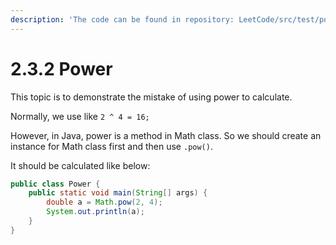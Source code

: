 ```yaml
---
description: 'The code can be found in repository: LeetCode/src/test/power/Power.java'
---
```


# 2.3.2 Power

This topic is to demonstrate the mistake of using power to calculate.

Normally, we use like `2 ^ 4 = 16;`

However, in Java, power is a method in Math class. So we should create an instance for Math class first and then use `.pow()`. 

It should be calculated like below:

```java
public class Power {
    public static void main(String[] args) {
        double a = Math.pow(2, 4);
        System.out.println(a);
    }
}
```



